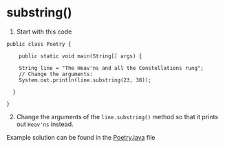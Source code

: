 # substring()

1. Start with this code

```
public class Poetry {
  
	public static void main(String[] args) {
      
    String line = "The Heav'ns and all the Constellations rung";     
    // Change the arguments:
    System.out.println(line.substring(23, 38));
    
  }
  
}
```

2. Change the arguments of the ```line.substring()``` method so that it prints out ```Heav'ns``` instead.

Example solution can be found in the [Poetry.java](https://github.com/upliftdev/Foundations/blob/main/8.String_Methods/substring/src/main/java/com/examples/str/Poetry.java) file